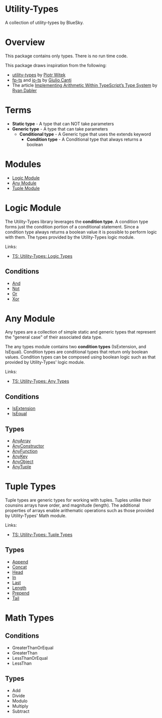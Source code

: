 # Utility-Types

A collection of utility-types by BlueSky.

# Overview

This package contains only types. There is no run time code.

This package draws inspiration from the following:

- [utility-types](https://github.com/piotrwitek/utility-types) by [Piotr Witek](https://github.com/piotrwitek)
- [fp-ts](https://github.com/gcanti/fp-ts) and [io-ts](https://github.com/gcanti/io-ts) by [Giulio Canti](https://gcanti.github.io/)
- The article [Implementing Arithmetic Within TypeScript’s Type System](https://itnext.io/implementing-arithmetic-within-typescripts-type-system-a1ef140a6f6f) by [Ryan Dabler](https://medium.com/@ryan.dabler)

# Terms

- **Static type** - A type that can NOT take parameters
- **Generic type** - A type that can take parameters
  - **Conditional type** - A Generic type that uses the extends keyword
    - **Condition type** - A Conditional type that always returns a boolean

# Modules

- [Logic Module](#user-content-logic-types)
- [Any Module](#user-content-any-types)
- [Tuple Module](#user-content-tuple-types)

# Logic Module

The Utility-Types library leverages the **condition type**. A condition type
forms just the condition portion of a conditional statement. Since a condition
type always returns a boolean value it is possible to perform logic with them.
The types provided by the Utility-Types logic module.

Links:

- [TS: Utility-Types: Logic Types](https://medium.com/@hansoksendahl/ts-utility-types-logic-types-1fc9abb69b0#11a5)

## Conditions

- [And](https://medium.com/@hansoksendahl/ts-utility-types-logic-types-1fc9abb69b0#11a5)
- [Not](https://medium.com/@hansoksendahl/ts-utility-types-logic-types-1fc9abb69b0#1b7f)
- [Or](https://medium.com/@hansoksendahl/ts-utility-types-logic-types-1fc9abb69b0#fddb)
- [Xor](https://medium.com/@hansoksendahl/ts-utility-types-logic-types-1fc9abb69b0#0515)

# Any Module

Any types are a collection of simple static and generic types that represent the
"general case" of their associated data type.

The any types module contains two **condition types** (IsExtension, and
IsEqual). Condition types are conditional types that return only boolean values.
Condition types can be composed using boolean logic such as that provided by
Utility-Types' logic module.

Links:

- [TS: Utility-Types: Any Types](https://medium.com/@hansoksendahl/ts-utility-types-any-interfaces-b3bb13cb9639)

## Conditions

- [IsExtension](https://medium.com/@hansoksendahl/ts-utility-types-any-interfaces-b3bb13cb9639#fbd6)
- [IsEqual](https://medium.com/@hansoksendahl/ts-utility-types-any-interfaces-b3bb13cb9639#e295)

## Types

- [AnyArray](https://medium.com/@hansoksendahl/ts-utility-types-any-interfaces-b3bb13cb9639#c655)
- [AnyConstructor](https://medium.com/@hansoksendahl/ts-utility-types-any-interfaces-b3bb13cb9639#129e)
- [AnyFunction](https://medium.com/@hansoksendahl/ts-utility-types-any-interfaces-b3bb13cb9639#ed5a)
- [AnyKey](https://medium.com/@hansoksendahl/ts-utility-types-any-interfaces-b3bb13cb9639#f6e5)
- [AnyObject](https://medium.com/@hansoksendahl/ts-utility-types-any-interfaces-b3bb13cb9639#1273)
- [AnyTuple](https://medium.com/@hansoksendahl/ts-utility-types-any-interfaces-b3bb13cb9639#8313)

# Tuple Types

Tuple types are generic types for working with tuples. Tuples unlike their
counsins arrays have order, and magnitude (length). The additional properties of
arrays enable arithematic operations such as those provided by Utility-Types'
Math module.

Links:

- [TS: Utility-Types: Tuple Types](https://medium.com/@hansoksendahl/ts-utility-types-tuple-types-6198cd2573a3)

## Types

- [Append](https://medium.com/@hansoksendahl/ts-utility-types-tuple-types-6198cd2573a3#0843)
- [Concat](https://medium.com/@hansoksendahl/ts-utility-types-tuple-types-6198cd2573a3#334d)
- [Head](https://medium.com/@hansoksendahl/ts-utility-types-tuple-types-6198cd2573a3#332e)
- [In](https://medium.com/@hansoksendahl/ts-utility-types-tuple-types-6198cd2573a3#319c)
- [Last](https://medium.com/@hansoksendahl/ts-utility-types-tuple-types-6198cd2573a3#4596)
- [Length](https://medium.com/@hansoksendahl/ts-utility-types-tuple-types-6198cd2573a3#f28a)
- [Prepend](https://medium.com/@hansoksendahl/ts-utility-types-tuple-types-6198cd2573a3#8228)
- [Tail](https://medium.com/@hansoksendahl/ts-utility-types-tuple-types-6198cd2573a3#8612)

# Math Types

## Conditions

- GreaterThanOrEqual
- GreaterThan
- LessThanOrEqual
- LessThan

## Types

- Add
- Divide
- Modulo
- Multiply
- Subtract

